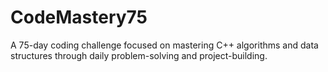 # CodeMastery75
A 75-day coding challenge focused on mastering C++ algorithms and data structures through daily problem-solving and project-building.
